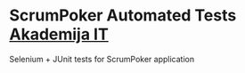 # ScrumPoker Automated Tests [Akademija IT](https://akademija.it/)

Selenium + JUnit tests for ScrumPoker application
